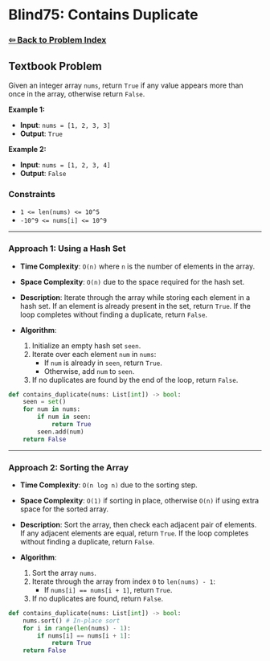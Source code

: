 # Blind75: Contains Duplicate

### [⇦ Back to Problem Index](../../index.md)

## Textbook Problem

Given an integer array `nums`, return `True` if any value appears more than once in the array, otherwise return `False`.

**Example 1:**

-   **Input**: `nums = [1, 2, 3, 3]`
-   **Output**: `True`

**Example 2:**

-   **Input**: `nums = [1, 2, 3, 4]`
-   **Output**: `False`

### Constraints

-   `1 <= len(nums) <= 10^5`
-   `-10^9 <= nums[i] <= 10^9`

---

### Approach 1: Using a Hash Set

-   **Time Complexity**: `O(n)` where `n` is the number of elements in the array.
-   **Space Complexity**: `O(n)` due to the space required for the hash set.
-   **Description**: Iterate through the array while storing each element in a hash set. If an element is already present in the set, return `True`. If the loop completes without finding a duplicate, return `False`.
-   **Algorithm**:

    1. Initialize an empty hash set `seen`.
    2. Iterate over each element `num` in `nums`:
        - If `num` is already in `seen`, return `True`.
        - Otherwise, add `num` to `seen`.
    3. If no duplicates are found by the end of the loop, return `False`.

```python
def contains_duplicate(nums: List[int]) -> bool:
    seen = set()
    for num in nums:
        if num in seen:
            return True
        seen.add(num)
    return False
```

---

### Approach 2: Sorting the Array

-   **Time Complexity**: `O(n log n)` due to the sorting step.
-   **Space Complexity**: `O(1)` if sorting in place, otherwise `O(n)` if using extra space for the sorted array.
-   **Description**: Sort the array, then check each adjacent pair of elements. If any adjacent elements are equal, return `True`. If the loop completes without finding a duplicate, return `False`.
-   **Algorithm**:

    1. Sort the array `nums`.
    2. Iterate through the array from index `0` to `len(nums) - 1`:
        - If `nums[i] == nums[i + 1]`, return `True`.
    3. If no duplicates are found, return `False`.

```python
def contains_duplicate(nums: List[int]) -> bool:
    nums.sort() # In-place sort
    for i in range(len(nums) - 1):
        if nums[i] == nums[i + 1]:
            return True
    return False
```
